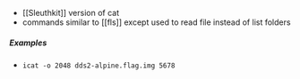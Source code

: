 - [[Sleuthkit]] version of cat
- commands similar to [[fls]] except used to read file instead of list folders
##### Examples
- `icat -o 2048 dds2-alpine.flag.img 5678`